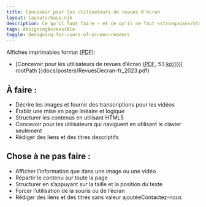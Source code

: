 ```yaml
---
title: Concevoir pour les utilisateurs de revues d’écran
layout: layouts/base.njk
description: Ce qu'il faut faire - et ce qu'il ne faut <strong>pas</strong> faire - lors de la conception pour les utilisateurs de lecteurs d'écran.
tags: designingAccessible
toggle: designing-for-users-of-screen-readers
---
```


Affiches imprimables format (<abbr lang="en" title="Portable Document Format">PDF</abbr>):

- [Concevoir pour les utilisateurs de revues d’écran (<abbr lang="en" title="Portable Document Format">PDF</abbr>, 53 <abbr title="kilo-octet">ko</abbr>)]({{ rootPath }}docs/posters/RevuesDecran-fr_2023.pdf)

<div class="row">
<div class="col-md-6">

## À faire :

- Décrire les images et fournir des transcriptions pour les vidéos
- Établir une mise en page linéaire et logique
- Structurer les contenus en utilisant HTML5
- Concevoir pour les utilisateurs qui naviguent en utilisant le clavier seulement
- Rédiger des liens et des titres descriptifs

</div>
<div class="col-md-6">

## Chose à ne pas faire :

- Afficher l’information que dans une image ou une vidéo
- Répartir le contenu sur toute la page
- Structurer en s’appuyant sur la taille et la position du texte
- Forcer l’utilisation de la souris ou de l’écran
- Rédiger des liens et des titres sans valeur ajoutéeContactez-nous

</div>
</div>
